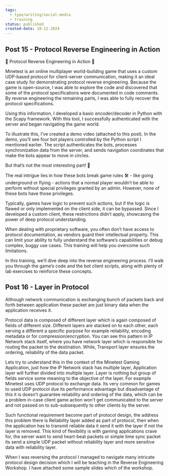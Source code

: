 ```yaml
---
tags:
  - type/writing/social-media
  - training
status: published
created-date: 10-12-2024
---
```

## Post 15 - Protocol Reverse Engineering in Action

💫 Protocol Reverse Engineering in Action 💫  
  
Minetest is an online multiplayer world-building game that uses a custom UDP-based protocol for client-server communication, making it an ideal case study for demonstrating protocol reverse engineering. Because the game is open-source, I was able to explore the code and discovered that some of the protocol specifications were documented in code comments. By reverse engineering the remaining parts, I was able to fully recover the protocol specifications.  
  
Using this information, I developed a basic encoder/decoder in Python with the Scapy framework. With this tool, I successfully authenticated with the server and began navigating the game world.  
  
To illustrate this, I’ve created a demo video (attached to this post). In the demo, you’ll see four bot players controlled by the Python script I mentioned earlier. The script authenticates the bots, processes synchronization data from the server, and sends navigation coordinates that make the bots appear to move in circles.  
  
But that’s not the most interesting part! 🔦  
  
The real intrigue lies in how these bots break game rules 🛠 - like going underground or flying - actions that a normal player wouldn’t be able to perform without special privileges granted by an admin. However, none of these bots have those privileges.  
  
Typically, games have logic to prevent such actions, but if the logic is flawed or only implemented on the client side, it can be bypassed. Since I developed a custom client, these restrictions didn’t apply, showcasing the power of deep protocol understanding.  
  
When dealing with proprietary software, you often don’t have access to protocol documentation, as vendors guard their intellectual property. This can limit your ability to fully understand the software’s capabilities or debug complex, buggy use cases. This training will help you overcome such limitations.  
  
In this training, we’ll dive deep into the reverse engineering process. I’ll walk you through the game’s code and the bot client scripts, along with plenty of lab exercises to reinforce these concepts.

## Post 16 - Layer in Protocol

Although network communication is exchanging bunch of packets back and forth between application these packet are just binary data when the application receives it. 

Protocol data is composed of different layer which is again composed of fields of different size. Different layers are stacked on to each other, each serving a different a specific purpose for example reliability, encoding metadata or for compression/encryption. You can see this pattern in IP Network stack itself, where you have network layer which is responsible for routing the packet to the destination. While, Transport layer ensures the ordering, reliability of the data packet.  

Lets try to understand this in the context of the Minetest Gaming Application, just how the IP Network stack has multiple layer, Application layer will further divided into multiple layer. Layer is nothing but group of fields service some meaning to the objective of the layer. For example Minetest uses UDP protocol to exchange data. Its very common for games to used UDP protocol due its performance advantage but disadvantage of this it is doesn't guarantee reliability and ordering of the data, which can be a problem in-case client game action won't get communicated to the server and not passed on to sub-subsequently to other clients by the server.

Such functional requirement become part of protocol design, the address this problem there is Reliability layer added as part of protocol, then when the application has to transmit reliable data it send it with the layer if not the layer is removed. This kind of flexibility is with gaming applications crave for, the server want to send heart-beat packets or simple time sync packet its send a simple UDP packet without reliability layer and more sensitive data with reliability layer.

When I was reversing the protocol I managed to navigate many intricate protocol design decision which I will be teaching in the Reverse Engineering Workshop. I have attached some sample slides which of the workshop.